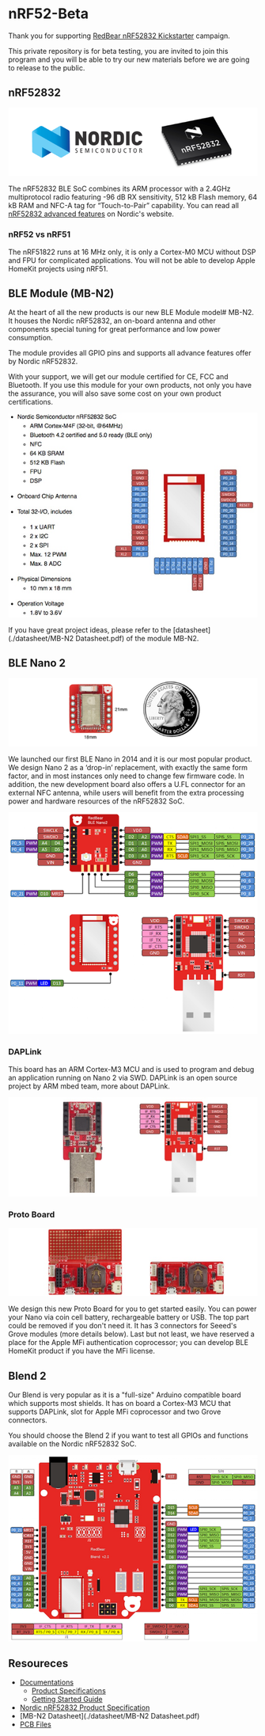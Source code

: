 # nRF52-Beta

Thank you for supporting [RedBear nRF52832 Kickstarter](https://www.kickstarter.com/projects/redbearinc/bluetooth-5-ready-ble-module-nano-2-and-blend-2) campaign.

This private repository is for beta testing, you are invited to join this program and you will be able to try our new materials before we are going to release to the public.

## nRF52832

![image](./docs/images/nRF52832.png)

The nRF52832 BLE SoC combines its ARM processor with a 2.4GHz multiprotocol radio featuring -96 dB RX sensitivity, 512 kB Flash memory, 64 kB RAM and NFC-A tag for “Touch-to-Pair” capability. You can read all [nRF52832 advanced features](https://www.nordicsemi.com/eng/Products/Bluetooth-low-energy/nRF52832) on Nordic's website.

### nRF52 vs nRF51

The nRF51822 runs at 16 MHz only, it is only a Cortex-M0 MCU without DSP and FPU for complicated applications. You will not be able to develop Apple HomeKit projects using nRF51.

## BLE Module (MB-N2)

At the heart of all the new products is our new BLE Module model# MB-N2. It houses the Nordic nRF52832, an on-board antenna and other components special tuning for great performance and low power consumption.

The module provides all GPIO pins and supports all advance features offer by Nordic nRF52832.

With your support, we will get our module certified for CE, FCC and Bluetooth. If you use this module for your own products, not only you have the assurance, you will also save some cost on your own product certifications.

![image](./docs/images/MB-N2/MB-N2.jpg)

If you have great project ideas, please refer to the [datasheet](./datasheet/MB-N2 Datasheet.pdf) of the module MB-N2.

## BLE Nano 2

![image](./docs/images/Nano2/Nano2.png)

We launched our first BLE Nano in 2014 and it is our most popular product. We design Nano 2 as a ‘drop-in’ replacement, with exactly the same form factor, and in most instances only need to change few firmware code. In addition, the new development board also offers a U.FL connector for an external NFC antenna, while users will benefit from the extra processing power and hardware resources of the nRF52832 SoC.

![image](./docs/images/Nano2/Nano2_Pinout.png)

### DAPLink

This board has an ARM Cortex-M3 MCU and is used to program and debug an application running on Nano 2 via SWD. DAPLink is an open source project by ARM mbed team, more about DAPLink.

![image](./docs/images/DAPLink/DAPLink_Pinout.jpg)

### Proto Board

![image](./docs/images/Nano2/ProtoBoard.jpg)

We design this new Proto Board for you to get started easily. You can power your Nano via coin cell battery, rechargeable battery or USB. The top part could be removed if you don't need it. It has 3 connectors for Seeed's Grove modules (more details below). Last but not least, we have reserved a place for the Apple MFi authentication coprocessor; you can develop BLE HomeKit product if you have the MFi license. 

## Blend 2

Our Blend is very popular as it is a "full-size" Arduino compatible board which supports most shields. It has on board a Cortex-M3 MCU that supports DAPLink, slot for Apple MFi coprocessor and two Grove connectors.

You should choose the Blend 2 if you want to test all GPIOs and functions available on the Nordic nRF52832 SoC. 

![image](./docs/images/Blend2/Blend2_Pinout.png)

## Resoureces

* [Documentations](./docs)
	* [Product Specifications](./docs/Specifications.md)
	* [Getting Started Guide](./docs/Getting_Started_Guide.md)
* [Nordic nRF52832 Product Specification](http://infocenter.nordicsemi.com/index.jsp?topic=%2Fcom.nordic.infocenter.nrf52%2Fdita%2Fnrf52%2Fchips%2Fnrf52832_ps.html)
* [MB-N2 Datasheet](./datasheet/MB-N2 Datasheet.pdf)
* [PCB Files](./pcb)






